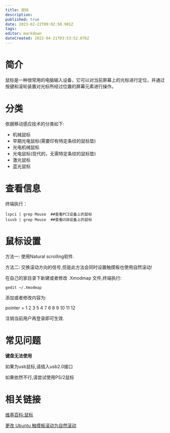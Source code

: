 ```yaml
---
title: 鼠标
description: 
published: true
date: 2023-02-22T09:02:50.901Z
tags: 
editor: markdown
dateCreated: 2022-04-21T03:53:52.076Z
---
```


# 简介
鼠标是一种很常用的电脑输入设备，它可以对当前屏幕上的光标进行定位，并通过按键和滚轮装置对光标所经过位置的屏幕元素进行操作。
# 分类
依据移动感应技术的分类如下:

- 机械鼠标
- 早期光电鼠标(需要印有特定条纹的鼠标垫)
- 光电机械鼠标
- 光电鼠标(现代的，无需特定条纹的鼠标垫)
- 激光鼠标
- 蓝光鼠标

# 查看信息
终端执行：

    lspci | grep Mouse  ##查看PCI设备上的鼠标
    lsusb | grep Mouse  ##查看USB设备上的鼠标

# 鼠标设置

方法一:
使用Natural scrolling软件.

方法二:
交换滚动方向的信号,但是此方法会同时设置触摸板也使用自然滚动!

在自己的家目录下新建或者修改 .Xmodmap 文件,终端执行:

    gedit ~/.Xmodmap

添加或者修改内容为:

 pointer = 1 2 3 5 4 7 6 8 9 10 11 12

注销当前用户再登录即可生效.

# 常见问题
**键盘无法使用**

如果为usb鼠标,请插入usb2.0接口

如果依然不行,请尝试使用PS/2鼠标

# 相关链接
[维基百科:鼠标](http://zh.wikipedia.org/wiki/%E9%BC%A0%E6%A0%87)

[更改 Ubuntu 触摸板滚动为自然滚动](http://liunian.info/add-natural-scrolling-to-ubuntu.html)